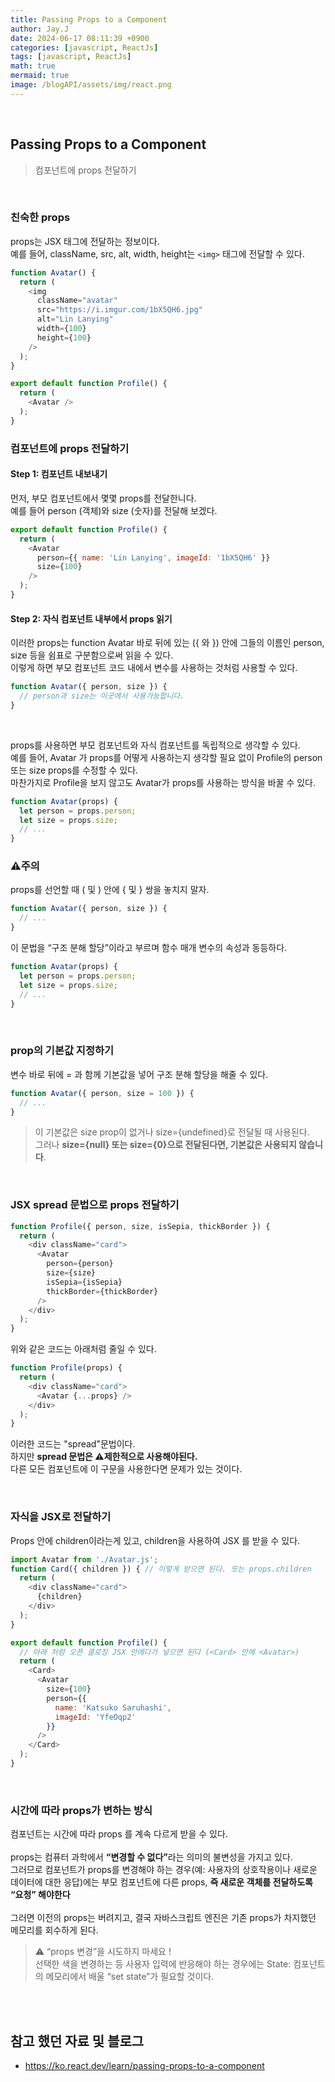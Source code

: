 ```yaml
---
title: Passing Props to a Component
author: Jay.J
date: 2024-06-17 08:11:39 +0900
categories: [javascript, ReactJs]
tags: [javascript, ReactJs]
math: true
mermaid: true
image: /blogAPI/assets/img/react.png
---
```


<br>

## Passing Props to a Component
> 컴포넌트에 props 전달하기
<br>

### 친숙한 props
props는 JSX 태그에 전달하는 정보이다.<br>
예를 들어, className, src, alt, width, height는 ```<img>``` 태그에 전달할 수 있다.

```js
function Avatar() {
  return (
    <img
      className="avatar"
      src="https://i.imgur.com/1bX5QH6.jpg"
      alt="Lin Lanying"
      width={100}
      height={100}
    />
  );
}

export default function Profile() {
  return (
    <Avatar />
  );
}
```

### 컴포넌트에 props 전달하기 

#### Step 1: 컴포넌트 내보내기
먼저, 부모 컴포넌트에서 몇몇 props를 전달한니다.<br>
예를 들어 person (객체)와 size (숫자)를 전달해 보겠다.

```js
export default function Profile() {
  return (
    <Avatar
      person={{ name: 'Lin Lanying', imageId: '1bX5QH6' }}
      size={100}
    />
  );
}
```

#### Step 2: 자식 컴포넌트 내부에서 props 읽기
이러한 props는 function Avatar 바로 뒤에 있는 ({ 와 }) 안에 그들의 이름인 person, size 등을 쉼표로 구분함으로써 읽을 수 있다.<br>
이렇게 하면 부모 컴포넌트 코드 내에서 변수를 사용하는 것처럼 사용할 수 있다.

```js
function Avatar({ person, size }) {
  // person과 size는 이곳에서 사용가능합니다.
}
```
<br>

props를 사용하면 부모 컴포넌트와 자식 컴포넌트를 독립적으로 생각할 수 있다.<br>
예를 들어, Avatar 가 props를 어떻게 사용하는지 생각할 필요 없이  Profile의 person 또는 size props를 수정할 수 있다.<br>
마찬가지로 Profile을 보지 않고도 Avatar가 props를 사용하는 방식을 바꿀 수 있다.

```js
function Avatar(props) {
  let person = props.person;
  let size = props.size;
  // ...
}
```

### ⚠️주의

props를 선언할 때 ( 및 ) 안에  { 및 } 쌍을 놓치지 말자.
```js
function Avatar({ person, size }) {
  // ...
}
```
이 문법을 “구조 분해 할당”이라고 부르며 함수 매개 변수의 속성과 동등하다.
```js
function Avatar(props) {
  let person = props.person;
  let size = props.size;
  // ...
}
```
<br>

### prop의 기본값 지정하기
변수 바로 뒤에 = 과 함께 기본값을 넣어 구조 분해 할당을 해줄 수 있다.
```js
function Avatar({ person, size = 100 }) {
  // ...
}
```
> 이 기본값은 size prop이 없거나 size={undefined}로 전달될 때 사용된다.<br>
> 그러나 <b>size={null}  또는 size={0}으로 전달된다면, 기본값은 사용되지 않습니다</b>.

<br>

### JSX spread 문법으로 props 전달하기
```js
function Profile({ person, size, isSepia, thickBorder }) {
  return (
    <div className="card">
      <Avatar
        person={person}
        size={size}
        isSepia={isSepia}
        thickBorder={thickBorder}
      />
    </div>
  );
}
```
위와 같은 코드는 아래처럼 줄일 수 있다.
```js
function Profile(props) {
  return (
    <div className="card">
      <Avatar {...props} />
    </div>
  );
}
```
이러한 코드는 "spread"문법이다.<br>
하지만 <b>spread 문법은 ⚠️제한적으로 사용해야된다.</b><br>
다른 모든 컴포넌트에 이 구문을 사용한다면 문제가 있는 것이다.

<br>

### 자식을 JSX로 전달하기
Props 안에 children이라는게 있고, children을 사용하여 JSX 를 받을 수 있다.

```js
import Avatar from './Avatar.js';
function Card({ children }) { // 이렇게 받으면 된다. 또는 props.children
  return (
    <div className="card">
      {children}
    </div>
  );
}

export default function Profile() {
  // 아래 처럼 오픈 클로징 JSX 안에다가 넣으면 된다 (<Card> 안에 <Avatar>)
  return (
    <Card>
      <Avatar
        size={100}
        person={{ 
          name: 'Katsuko Saruhashi',
          imageId: 'YfeOqp2'
        }}
      />
    </Card>
  );
}
```
<br>

### 시간에 따라 props가 변하는 방식
컴포넌트는 시간에 따라 props 를 계속 다르게 받을 수 있다.<br>
<br>
props는 컴퓨터 과학에서 <b>“변경할 수 없다”</b>라는 의미의 불변성을 가지고 있다.<br>
그러므로 컴포넌트가 props를 변경해야 하는 경우(예: 사용자의 상호작용이나 새로운 데이터에 대한 응답)에는 부모 컴포넌트에 다른 props, <b>즉 새로운 객체를 전달하도록 “요청” 해야한다</b><br>
<br>
그러면 이전의 props는 버려지고, 결국 자바스크립트 엔진은 기존 props가 차지했던 메모리를 회수하게 된다.

> ⚠️ “props 변경”을 시도하지 마세요 !<br>
> 선택한 색을 변경하는 등 사용자 입력에 반응해야 하는 경우에는 State: 컴포넌트의 메모리에서 배울 “set state”가 필요할 것이다.

<br>
<br>

## 참고 했던 자료 및 블로그  
 - <a href="https://ko.react.dev/learn/passing-props-to-a-component" target="_blank">https://ko.react.dev/learn/passing-props-to-a-component</a>
 
